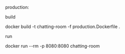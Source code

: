 production:

build

docker build -t chatting-room -f production.Dockerfile .

run

docker run --rm -p 8080:8080 chatting-room
